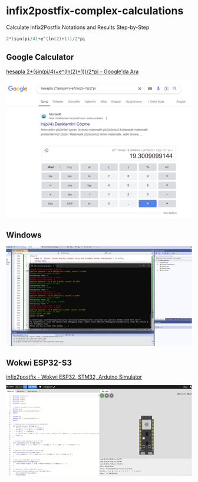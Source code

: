 # infix2postfix-complex-calculations

Calculate Infix2Postfix Notations and Results Step-by-Step

```cpp
2*(sin(pi/4)+e^(ln(2)+1))/2*pi
```

## Google Calculator

[hesapla 2*(sin(pi/4)+e^(ln(2)+1))/2*pi - Google'da Ara](https://www.google.com/search?q=hesapla+2*%28sin%28pi%2F4%29%2Be%5E%28ln%282%29%2B1%29%29%2F2*pi&sca_esv=f6a0e070fa17b360&sxsrf=ADLYWILLtwIKWNKPY9-a4K9DRvF9z2xLTQ%3A1728311735751&ei=t_EDZ9W5Lb6Wxc8PgJbq6QI&ved=0ahUKEwiV8cf4vvyIAxU-S_EDHQCLOi0Q4dUDCA8&uact=5&oq=hesapla+2*%28sin%28pi%2F4%29%2Be%5E%28ln%282%29%2B1%29%29%2F2*pi&gs_lp=Egxnd3Mtd2l6LXNlcnAiJmhlc2FwbGEgMiooc2luKHBpLzQpK2VeKGxuKDIpKzEpKS8yKnBpSLwGUABY4QVwAHgBkAEAmAGkAqABtwiqAQUwLjUuMbgBA8gBAPgBAZgCAKACAJgDAJIHAKAHuAQ&sclient=gws-wiz-serp)

![](assets/2024-10-07-19-03-29-image.png)

## Windows

![](assets/2024-10-07-19-03-47-image.png)

## Wokwi ESP32-S3

[infix2postfix - Wokwi ESP32, STM32, Arduino Simulator](https://wokwi.com/projects/411097412978595841)

![](assets/2024-10-07-19-04-54-image.png)
